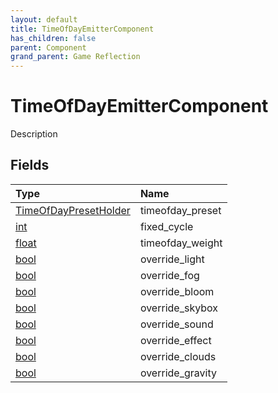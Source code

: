 ```yaml
---
layout: default
title: TimeOfDayEmitterComponent
has_children: false
parent: Component
grand_parent: Game Reflection
---
```

# TimeOfDayEmitterComponent
Description 

## Fields

| Type | Name |
|:----------|:--------------|
| [TimeOfDayPresetHolder](/riftbreaker-wiki/docs/game-reflection/components/time_of_day_preset_holder/) | timeofday_preset |
| [int](/riftbreaker-wiki/docs/game-reflection/enums/int/) | fixed_cycle |
| [float](/riftbreaker-wiki/docs/game-reflection/components/float/) | timeofday_weight |
| [bool](/riftbreaker-wiki/docs/game-reflection/components/bool/) | override_light |
| [bool](/riftbreaker-wiki/docs/game-reflection/components/bool/) | override_fog |
| [bool](/riftbreaker-wiki/docs/game-reflection/components/bool/) | override_bloom |
| [bool](/riftbreaker-wiki/docs/game-reflection/components/bool/) | override_skybox |
| [bool](/riftbreaker-wiki/docs/game-reflection/components/bool/) | override_sound |
| [bool](/riftbreaker-wiki/docs/game-reflection/components/bool/) | override_effect |
| [bool](/riftbreaker-wiki/docs/game-reflection/components/bool/) | override_clouds |
| [bool](/riftbreaker-wiki/docs/game-reflection/components/bool/) | override_gravity |

